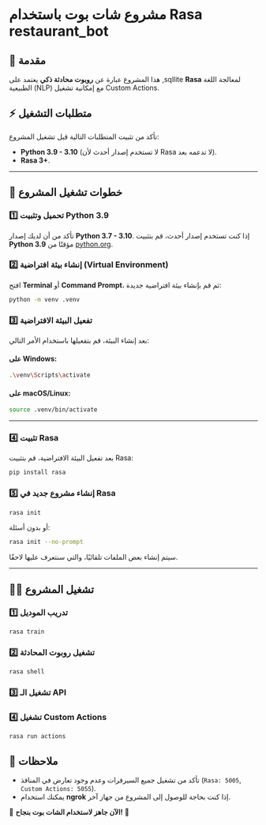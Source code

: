 # مشروع شات بوت باستخدام Rasa restaurant_bot

## 📌 مقدمة
هذا المشروع عبارة عن **روبوت محادثة ذكي** يعتمد على ,sqllite **Rasa** لمعالجة اللغة الطبيعية (NLP) مع إمكانية تشغيل Custom Actions.

## ⚡ متطلبات التشغيل
تأكد من تثبيت المتطلبات التالية قبل تشغيل المشروع:

- **Python 3.9 - 3.10** (لا تستخدم إصدار أحدث لأن Rasa لا تدعمه بعد).
- **Rasa 3+**.

---

## 🚀 خطوات تشغيل المشروع

### 1️⃣ تحميل وتثبيت Python 3.9
تأكد من أن لديك إصدار **Python 3.7 - 3.10**.
إذا كنت تستخدم إصدار أحدث، قم بتثبيت **Python 3.9** مؤقتًا من [python.org](https://www.python.org/).

### 2️⃣ إنشاء بيئة افتراضية (Virtual Environment)
افتح **Terminal** أو **Command Prompt**، ثم قم بإنشاء بيئة افتراضية جديدة:

```bash
python -m venv .venv
```

### 3️⃣ تفعيل البيئة الافتراضية
بعد إنشاء البيئة، قم بتفعيلها باستخدام الأمر التالي:

#### على Windows:
```bash
.\venv\Scripts\activate
```

#### على macOS/Linux:
```bash
source .venv/bin/activate
```

---

### 4️⃣ تثبيت Rasa
بعد تفعيل البيئة الافتراضية، قم بتثبيت Rasa:

```bash
pip install rasa
```

### 5️⃣ إنشاء مشروع جديد في Rasa

```bash
rasa init 
```
أو بدون أسئلة:
```bash
rasa init --no-prompt
```

سيتم إنشاء بعض الملفات تلقائيًا، والتي سنتعرف عليها لاحقًا.

---

## 🏃‍♂️ تشغيل المشروع

### 1️⃣ تدريب الموديل
```bash
rasa train
```

### 2️⃣ تشغيل روبوت المحادثة
```bash
rasa shell
```

### 3️⃣ تشغيل الـ API

### 4️⃣ تشغيل Custom Actions
```bash
rasa run actions
```




## 📌 ملاحظات
- تأكد من تشغيل جميع السيرفرات وعدم وجود تعارض في المنافذ (`Rasa: 5005`, `Custom Actions: 5055`).
- يمكنك استخدام **ngrok** إذا كنت بحاجة للوصول إلى المشروع من جهاز آخر.

🎯 **الآن جاهز لاستخدام الشات بوت بنجاح!** 🚀

